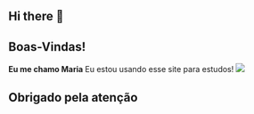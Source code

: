 ## Hi there 👋 
## Boas-Vindas!
**Eu me chamo Maria**
Eu estou usando esse site para estudos!
![](https://media1.tenor.com/m/ut_gt2plNH4AAAAC/pokemon-pikachu.gif)
## Obrigado pela atenção
  

